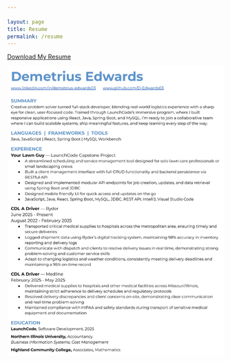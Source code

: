 ```yaml
---

layout: page
title: Resume
permalink: /resume
---
```


[Download My Resume](assets/Resume_LC.pdf)

![Screenshot](assets/images/Resume.png)
